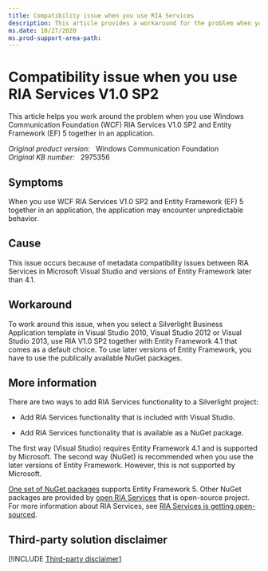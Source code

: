 ```yaml
---
title: Compatibility issue when you use RIA Services
description: This article provides a workaround for the problem when you use Windows Communication Foundation (WCF) RIA Services V1.0 SP2 and Entity Framework (EF) 5 together in an application.
ms.date: 10/27/2020
ms.prod-support-area-path: 
---
```

# Compatibility issue when you use RIA Services V1.0 SP2

This article helps you work around the problem when you use Windows Communication Foundation (WCF) RIA Services V1.0 SP2 and Entity Framework (EF) 5 together in an application.

_Original product version:_ &nbsp; Windows Communication Foundation  
_Original KB number:_ &nbsp; 2975356

## Symptoms  

When you use WCF RIA Services V1.0 SP2 and Entity Framework (EF) 5 together in an application, the application may encounter unpredictable behavior.

## Cause

This issue occurs because of metadata compatibility issues between RIA Services in Microsoft Visual Studio and versions of Entity Framework later than 4.1.

## Workaround

To work around this issue, when you select a Silverlight Business Application template in Visual Studio 2010, Visual Studio 2012 or Visual Studio 2013, use RIA V1.0 SP2 together with Entity Framework 4.1 that comes as a default choice. To use later versions of Entity Framework, you have to use the publically available NuGet packages.

## More information

There are two ways to add RIA Services functionality to a Silverlight project:

- Add RIA Services functionality that is included with Visual Studio.

- Add RIA Services functionality that is available as a NuGet package.

The first way (Visual Studio) requires Entity Framework 4.1 and is supported by Microsoft.
The second way (NuGet) is recommended when you use the later versions of Entity Framework. However, this is not supported by Microsoft.

[One set of NuGet packages](http://jeffhandley.com/archive/2012/12/10/ria-services-nuget-package-updates-ndash-including-support-for-entityframework.aspx)  supports Entity Framework 5. Other NuGet packages are provided by [open RIA Services](http://www.openriaservices.net/) that is open-source project. For more information about RIA Services, see [RIA Services is getting open-sourced](https://jeffhandley.com/2013-07-03/ria-services-is-getting-open-sourced).

## Third-party solution disclaimer

[!INCLUDE [Third-party disclaimer](../../includes/third-party-disclaimer.md)]
